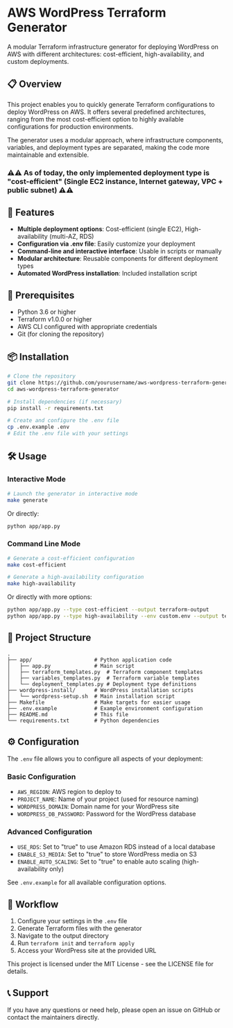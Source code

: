 # AWS WordPress Terraform Generator

A modular Terraform infrastructure generator for deploying WordPress on AWS with different architectures: cost-efficient, high-availability, and custom deployments.

## 📋 Overview

This project enables you to quickly generate Terraform configurations to deploy WordPress on AWS. It offers several predefined architectures, ranging from the most cost-efficient option to highly available configurations for production environments.

The generator uses a modular approach, where infrastructure components, variables, and deployment types are separated, making the code more maintainable and extensible.

### ⚠️⚠️ As of today, the only implemented deployment type is "cost-efficient" (Single EC2 instance, Internet gateway, VPC + public subnet) ⚠️⚠️

## 🚀 Features

- **Multiple deployment options**: Cost-efficient (single EC2), High-availability (multi-AZ, RDS)
- **Configuration via .env file**: Easily customize your deployment
- **Command-line and interactive interface**: Usable in scripts or manually
- **Modular architecture**: Reusable components for different deployment types
- **Automated WordPress installation**: Included installation script

## 🔧 Prerequisites

- Python 3.6 or higher
- Terraform v1.0.0 or higher
- AWS CLI configured with appropriate credentials
- Git (for cloning the repository)

## 📦 Installation

```bash
# Clone the repository
git clone https://github.com/yourusername/aws-wordpress-terraform-generator.git
cd aws-wordpress-terraform-generator

# Install dependencies (if necessary)
pip install -r requirements.txt

# Create and configure the .env file
cp .env.example .env
# Edit the .env file with your settings
```

## 🛠️ Usage

### Interactive Mode

```bash
# Launch the generator in interactive mode
make generate
```

Or directly:

```bash
python app/app.py
```

### Command Line Mode

```bash
# Generate a cost-efficient configuration
make cost-efficient

# Generate a high-availability configuration
make high-availability
```

Or directly with more options:

```bash
python app/app.py --type cost-efficient --output terraform-output
python app/app.py --type high-availability --env custom.env --output terraform-ha
```

## 📁 Project Structure

```
.
├── app/                    # Python application code
│   ├── app.py              # Main script
│   ├── terraform_templates.py  # Terraform component templates
│   ├── variables_templates.py  # Terraform variable templates
│   └── deployment_templates.py # Deployment type definitions
├── wordpress-install/      # WordPress installation scripts
│   └── wordpress-setup.sh  # Main installation script
├── Makefile                # Make targets for easier usage
├── .env.example            # Example environment configuration
├── README.md               # This file
└── requirements.txt        # Python dependencies
```

## ⚙️ Configuration

The `.env` file allows you to configure all aspects of your deployment:

### Basic Configuration
- `AWS_REGION`: AWS region to deploy to
- `PROJECT_NAME`: Name of your project (used for resource naming)
- `WORDPRESS_DOMAIN`: Domain name for your WordPress site
- `WORDPRESS_DB_PASSWORD`: Password for the WordPress database

### Advanced Configuration
- `USE_RDS`: Set to "true" to use Amazon RDS instead of a local database
- `ENABLE_S3_MEDIA`: Set to "true" to store WordPress media on S3
- `ENABLE_AUTO_SCALING`: Set to "true" to enable auto scaling (high-availability only)

See `.env.example` for all available configuration options.

## 🔄 Workflow

1. Configure your settings in the `.env` file
2. Generate Terraform files with the generator
3. Navigate to the output directory
4. Run `terraform init` and `terraform apply`
5. Access your WordPress site at the provided URL

This project is licensed under the MIT License - see the LICENSE file for details.

## 📞 Support

If you have any questions or need help, please open an issue on GitHub or contact the maintainers directly.
